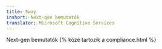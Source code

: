 ```yaml
---
title: Sway
inshort: Next-gen bemutatók
translator: Microsoft Cognitive Services
---
```


Next-gen bemutatók
{% közé tartozik a compliance.html %}


